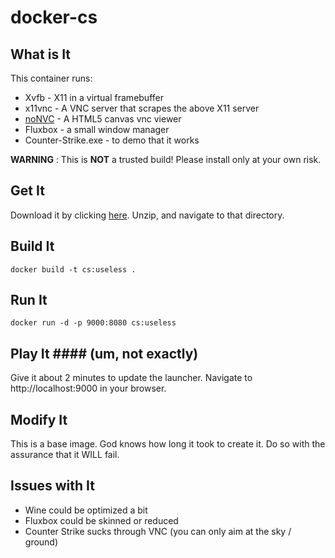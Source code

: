 # docker-cs

## What is It

This container runs:

* Xvfb - X11 in a virtual framebuffer
* x11vnc - A VNC server that scrapes the above X11 server
* [noNVC](https://kanaka.github.io/noVNC/) - A HTML5 canvas vnc viewer
* Fluxbox - a small window manager
* Counter-Strike.exe - to demo that it works

<strong>WARNING</strong> : This is <strong>NOT</strong> a trusted build! Please install only at your own risk.

## Get It

Download it by clicking [here](https://github.com/alexthomas96/docker-cs/archive/master.zip).
Unzip, and navigate to that directory.

## Build It

    docker build -t cs:useless .

## Run It

    docker run -d -p 9000:8080 cs:useless
    
## Play It #### (um, not exactly)

Give it about 2 minutes to update the launcher.
Navigate to http://localhost:9000 in your browser.

## Modify It

This is a base image. God knows how long it took to create it. 
Do so with the assurance that it WILL fail.

## Issues with It

* Wine could be optimized a bit
* Fluxbox could be skinned or reduced
* Counter Strike sucks through VNC (you can only aim at the sky / ground)
